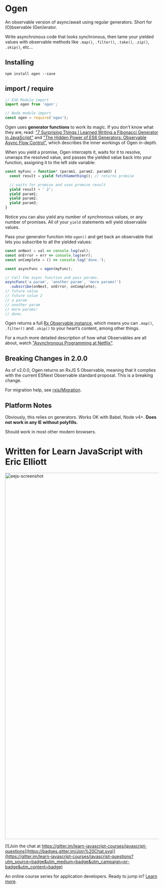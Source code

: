 # Ogen

An observable version of async/await using regular generators. Short for (O)bservable (Gen)erator.

Write asynchronous code that looks synchronous, then tame your yielded values with observable methods like `.map()`, `.filter()`, `.take()`, `.zip()`, `.skip()`, etc...

## Installing

```
npm install ogen --save
```

## import / require

```js
// ES6 Module import
import ogen from 'ogen';
```

```js
// Node module import
const ogen = require('ogen');
```

Ogen uses **generator functions** to work its magic. If you don't know what they are, read: ["7 Surprising Things I Learned Writing a Fibonacci Generator in JavaScript"](https://medium.com/javascript-scene/7-surprising-things-i-learned-writing-a-fibonacci-generator-4886a5c87710) and ["The Hidden Power of ES6 Generators: Observable Async Flow Control"](https://medium.com/javascript-scene/the-hidden-power-of-es6-generators-observable-async-flow-control-cfa4c7f31435), which describes the inner workings of Ogen in-depth.

When you yield a promise, Ogen intercepts it, waits for it to resolve, unwraps the resolved value, and passes the yielded value back into your function, assigning it to the left side variable:

```js
const myFunc = function* (param1, param2, param3) {
  const result = yield fetchSomething(); // returns promise

  // waits for promise and uses promise result
  yield result + ' 2';
  yield param1;
  yield param2;
  yield param3;
}
```

Notice you can also yield any number of synchronous values, or any number of promises. All of your `yield` statements will yield observable values.

Pass your generator function into `ogen()` and get back an observable that lets you subscribe to all the yielded values:

```js
const onNext = val => console.log(val);
const onError = err => console.log(err);
const onComplete = () => console.log('done.');

const asyncFunc = ogen(myFunc);

// Call the async function and pass params.
asyncFunc('a param', 'another param', 'more params!')
  .subscribe(onNext, onError, onComplete);
// future value
// future value 2
// a param
// another param
// more params!
// done.
```

Ogen returns a full [Rx Observable instance](https://github.com/Reactive-Extensions/RxJS/blob/master/doc/libraries/main/rx.md#observable-instance-methods), which means you can `.map()`, `.filter()` and `.skip()` to your heart’s content, among other things.

For a much more detailed description of how what Observables are all about, watch ["Asynchronous Programming at Netflix"](https://www.youtube.com/watch?v=gawmdhCNy-A).


## Breaking Changes in 2.0.0

As of v2.0.0, Ogen returns an RxJS 5 Observable, meaning that it complies with the current ESNext Observable standard proposal. This is a breaking change.

For migration help, see [rxjs/Migration](https://github.com/ReactiveX/rxjs/blob/master/MIGRATION.md).

## Platform Notes

Obviously, this relies on generators. Works OK with Babel, Node v4+.
**Does not work in any IE without polyfills.**

Should work in most other modern browsers.


Written for Learn JavaScript with Eric Elliott
==============================================
<a href="https://ericelliottjs.com"><img width="1200" alt="eejs-screenshot" src="https://cloud.githubusercontent.com/assets/364727/8640836/76d86618-28c3-11e5-8b6e-27d9cd72180e.png"></a>

[![Join the chat at https://gitter.im/learn-javascript-courses/javascript-questions](https://badges.gitter.im/Join%20Chat.svg)](https://gitter.im/learn-javascript-courses/javascript-questions?utm_source=badge&utm_medium=badge&utm_campaign=pr-badge&utm_content=badge)

An online course series for application developers. Ready to jump in? [Learn more](https://ericelliottjs.com/).
